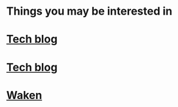 # Things you may be interested in

# [Tech blog](blogs/README.md)

# [Tech blog](blogs/session/readme.md)

# [Waken](https://github.com/HewangMa/Waken)
